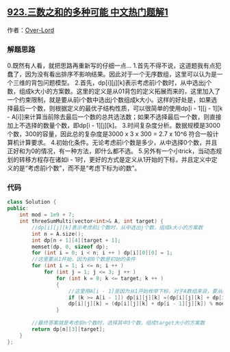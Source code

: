 ## [923.三数之和的多种可能 中文热门题解1](https://leetcode.cn/problems/3sum-with-multiplicity/solutions/100000/dong-tai-gui-hua-by-over-lord-3)

作者：[Over-Lord](https://leetcode.cn/u/Over-Lord)

### 解题思路
0.既然有人看，就把思路再重新写的仔细一点...
1.首先不得不说，这道题我有点犯蠢了，因为没有看出排序不影响结果。因此对于一个无序数组，这里可以认为是一个三维的背包问题模型。
2.首先，dp[i][j][k]表示考虑前i个数时，从中选出j个数，组成k大小的方案数。这里的定义是从01背包的定义拓展而来的，这里加入了一个约束限制，就是要从前i个数中选出j个数组成k大小。这样的好处是，如果选择最后一个数，则根据定义的最优子结构性质，可以很简单的使用dp[i - 1][j - 1][k - A[i]]来计算当前除去最后一个数的总共选法数；如果不选择最后一个数，则直接加上不选择的数量个数，即dp[i - 1][j][k]。
3.时间复杂度分析。数据规模是3000个数，300的容量，因此总的复杂度是3000 x 3 x 300 = 2.7 x 10^6 符合一般计算机计算要求。
4.初始化条件。无论考虑前i个数是多少，从中选择0个数，并且正好和为0的情况，有一种方法，即什么都不选。
5.另外有一个小trick，当动态规划的转移方程存在诸如i - 1时，更好的方式是定义从1开始的下标，并且定义中定义的是“考虑前i个数”，而不是“考虑下标为i的数”。

### 代码

```cpp
class Solution {
public:
    int mod = 1e9 + 7;
    int threeSumMulti(vector<int>& A, int target) {
        //dp[i][j][k]表示考虑前i个数时，从中选出j个数，组成k大小的方案数
        int n = A.size();
        int dp[n + 1][4][target + 1];
        memset(dp, 0, sizeof dp);
        for (int i = 0; i < n; i ++ ) dp[i][0][0] = 1;
        //这里要从1开始，因为前0个数是初始的条件
        for (int i = 1; i <= n; i ++ )
            for (int j = 1; j <= 3; j ++ )
                for (int k = 0; k <= target; k ++ )
                {
                    //这里用A[i - 1]是因为从1开始枚举下标，对于A数组来说，要从0开始，因此错后一个
                    if (k >= A[i - 1]) dp[i][j][k] =(dp[i][j][k] + dp[i - 1][j - 1][k - A[i - 1]]) % mod;
                    dp[i][j][k] = (dp[i][j][k] + dp[i - 1][j][k]) % mod;
                }
        
        //最终答案就是考虑前n个数时，选择其中3个数，组成target大小的方案数
        return dp[n][3][target];
    }
};
```